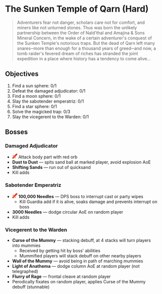 # The Sunken Temple of Qarn (Hard)

> Adventurers fear not danger, scholars care not for comfort, and miners like not unturned stones. Thus was born the unlikely partnership between the Order of Nald'thal and Amajina & Sons Mineral Concern, in the wake of a certain adventurer's conquest of the Sunken Temple's notorious traps. But the dead of Qarn left many snares─more than enough for a thousand years of greed─and now, a tomb raider's fevered dream of riches has stranded the joint expedition in a place where history has a tendency to come alive...

## Objectives

1. Find a sun sphere: 0/1
2. Defeat the damaged adjudicator: 0/1
3. Find a moon sphere: 0/1
4. Slay the sabotender emperatriz: 0/1
5. Find a star sphere: 0/1
6. Solve the magicked trap: 0/3
7. Slay the vicegerent to the Warden: 0/1

## Bosses

### Damaged Adjudicator

- ![](/assets/icons/role-dps.png) Attack body part with red orb
- **Dust to Dust** — spits sand ball at marked player, avoid explosion AoE
- **Shifting Sands** — run out of quicksand
- Kill adds

### Sabotender Emperatriz

- ![](/assets/icons/role-dps.png) **100,000 Needles** — DPS boss to interrupt cast or party wipes
    - Kill Guardia add if it is alive, soaks damage and prevents interrupt on boss
- **3000 Needles** — dodge circular AoE on random player
- Kill adds

### Vicegerent to the Warden

- **Curse of the Mummy** — stacking debuff, at 4 stacks will turn players into mummies
    - Received by getting hit by boss' abilities
    - Mummified players will stack debuff on other nearby players
- **Wall of the Mummy** — avoid being in path of marching mummies
- **Light of Anathema** — dodge column AoE at random player (not telegraphed)
- **Flurry of Rage** — frontal cleave at random player
- Perodically fixates on random player, applies Curse of the Mummy debuff (stunnable)
